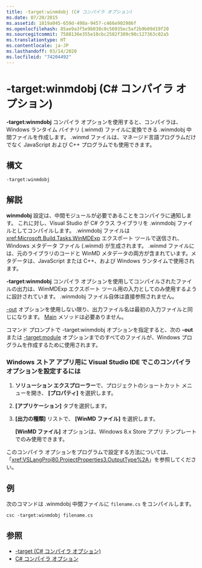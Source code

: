 ```yaml
---
title: -target:winmdobj (C# コンパイラ オプション)
ms.date: 07/20/2015
ms.assetid: 1819a045-659d-498a-9457-c466e902986f
ms.openlocfilehash: 85ae9a3f5e9b038c0c56935ec5af2b9b09d19f20
ms.sourcegitcommit: 7588136e355e10cbc2582f389c90c127363c02a5
ms.translationtype: HT
ms.contentlocale: ja-JP
ms.lasthandoff: 03/14/2020
ms.locfileid: "74204492"
---
```

# <a name="-targetwinmdobj-c-compiler-options"></a>-target:winmdobj (C# コンパイラ オプション)
**-target:winmdobj** コンパイラ オプションを使用すると、コンパイラは、Windows ランタイム バイナリ (.winmd) ファイルに変換できる .winmdobj 中間ファイルを作成します。 .winmd ファイルは、マネージド言語プログラムだけでなく JavaScript および C++ プログラムでも使用できます。  
  
## <a name="syntax"></a>構文  
  
```console  
-target:winmdobj  
```  
  
## <a name="remarks"></a>解説  
 **winmdobj** 設定は、中間モジュールが必要であることをコンパイラに通知します。 これに対し、Visual Studio が C# クラス ライブラリを .winmdobj ファイルとしてコンパイルします。 .winmdobj ファイルは <xref:Microsoft.Build.Tasks.WinMDExp> エクスポート ツールで送信され、Windows メタデータ ファイル (.winmd) が生成されます。 .winmd ファイルには、元のライブラリのコードと WinMD メタデータの両方が含まれています。メタデータは、JavaScript または C++、および Windows ランタイムで使用されます。  
  
 **-target:winmdobj** コンパイラ オプションを使用してコンパイルされたファイルの出力は、WimMDExp エクスポート ツール用の入力としてのみ使用するように設計されています。 .winmdobj ファイル自体は直接参照されません。  
  
 [-out](./out-compiler-option.md) オプションを使用しない限り、出力ファイル名は最初の入力ファイルと同じになります。 [Main](../../programming-guide/main-and-command-args/index.md) メソッドは必要ありません。  
  
 コマンド プロンプトで -target:winmdobj オプションを指定すると、次の **-out** または [-target:module](./target-module-compiler-option.md) オプションまでのすべてのファイルが、Windows プログラムを作成するために使用されます。  
  
### <a name="to-set-this-compiler-option-in-the-visual-studio-ide-for-a-windows-store-app"></a>Windows ストア アプリ用に Visual Studio IDE でこのコンパイラ オプションを設定するには  
  
1. **ソリューション エクスプローラー**で、プロジェクトのショートカット メニューを開き、 **[プロパティ]** を選択します。  
  
2. **[アプリケーション]** タブを選択します。  
  
3. **[出力の種類]** リストで、 **[WinMD ファイル]** を選択します。  
  
     **[WinMD ファイル]** オプションは、Windows 8.x Store アプリ テンプレートでのみ使用できます。  
  
 このコンパイラ オプションをプログラムで設定する方法については、「<xref:VSLangProj80.ProjectProperties3.OutputType%2A>」を参照してください。  
  
## <a name="example"></a>例  
 次のコマンドは .winmdobj 中間ファイルに `filename.cs` をコンパイルします。  
  
```console  
csc -target:winmdobj filename.cs  
```  
  
## <a name="see-also"></a>参照

- [-target (C# コンパイラ オプション)](./target-compiler-option.md)
- [C# コンパイラ オプション](./index.md)
